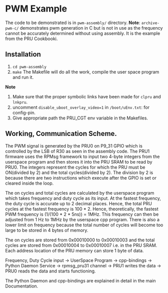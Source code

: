 # PWM Example

The code to be demonstrated is in `pwm-assembly/` directory.
**Note**: `archive-pwm-c/` demonstrates pwm generation in C but is not in use as the frequency cannot be accurately determined without using assembly.
It is the example from the PRU Cookbooki.

## Installation
1. `cd pwm-assembly`
2. `make`
The Makefile will do all the work, compile the user space program and run it.

**Note**
1. Make sure that the proper symbolic links have been made for `clpru` and `lnkpru`. 
2. uncomment `disable_uboot_overlay_video=1` in `/boot/uEnv.txt`: for config-pin.
3. Give appropriate path the PRU_CGT env variable in the Makefiles.

## Working, Communication Scheme.
The PWM signal is generated by the PRU0 on P9_31 GPIO which is controlled by the LSB of R30 as seen in the assembly code. The PRU1 firmware uses the RPMsg framework to input two 4-byte integers from the userspace program and then stores it into the PRU SRAM to be read by PRU0. The integers represent the cycles for which the PRU must be ON(divided by 2) and the total cycles(divided by 2). The division by 2 is because there are two instructions which execute after the GPIO is set or cleared inside the loop.

 The on cycles and total cycles are calculated by the userspace program which takes frequency and duty cycle as its input. At the fastest frequency, the duty cycle is accurate up to 2 decimal places. Hence, the total PRU cycles at the fastest frequency is 100 * 2. Hence, theoretically, the fastest PWM frequency is (1/(100 * 2 * 5ns)) = 1MHz. This frequency can then be adjusted from 1 Hz to 1MHz by the userspace cpp program. There is also a lower limit on frequency because the total number of cycles will become too large to be stored in 4 bytes of memory.

 The on cycles are stored from 0x00010000 to 0x00010003 and the total cycles are stored from 0x00010004 to 0x00010007 i.e. in the PRU SRAM. Each address location of the PRU memory can store 1 byte of data.

Frequency, Duty Cycle input -> UserSpace Program -> cpp-bindings -> Python Daemon Service -> rpmsg_pru31 channel -> PRU1 writes the data -> PRU0 reads the data and starts functioning.

The Python Daemon and cpp-bindings are explained in detail in the main Documentation.


